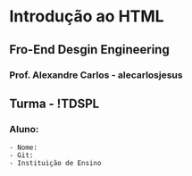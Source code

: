 # Introdução ao HTML

## Fro-End Desgin Engineering 

### Prof. Alexandre Carlos - alecarlosjesus

## Turma - !TDSPL

### Aluno:
```
- Nome:
- Git:
- Instituição de Ensino
```
